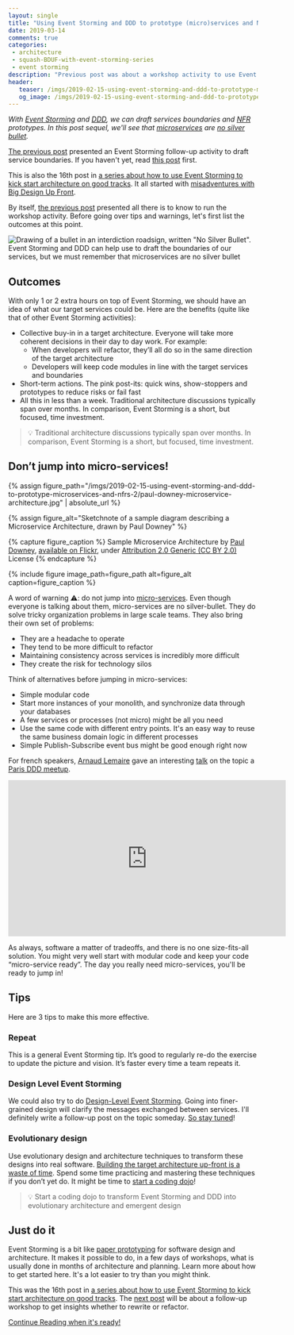 ```yaml
---
layout: single
title: "Using Event Storming and DDD to prototype (micro)services and NFRs - 2"
date: 2019-03-14
comments: true
categories:
 - architecture
 - squash-BDUF-with-event-storming-series
 - event storming
description: "Previous post was about a workshop activity to use Event Storming and DDD to draft services boundaries and define NFR prototypes. In this post sequel, we'll go over the outcomes, some animation tips, and finally, we'll see that microservices are no silver bullet and will look at a few alternatives."
header:
   teaser: /imgs/2019-02-15-using-event-storming-and-ddd-to-prototype-microservices-and-nfrs-2/no-silver-bullet-teaser.jpeg
   og_image: /imgs/2019-02-15-using-event-storming-and-ddd-to-prototype-microservices-and-nfrs-2/no-silver-bullet-og.jpeg
---
```

_With [Event Storming](https://en.wikipedia.org/wiki/Event_storming) and [DDD](https://en.wikipedia.org/wiki/Domain-driven_design), we can draft services boundaries and [NFR](https://en.wikipedia.org/wiki/Non-functional_requirement) prototypes. In this post sequel, we'll see that [microservices](https://en.wikipedia.org/wiki/Microservices) are [no silver bullet](https://en.wikipedia.org/wiki/No_Silver_Bullet)._

[The previous post](/using-event-storming-and-ddd-to-prototype-microservices-and-nfrs-1/) presented an Event Storming follow-up activity to draft service boundaries. If you haven't yet, read [this post](/using-event-storming-and-ddd-to-prototype-microservices-and-nfrs-1/) first.

This is also the 16th post in [a series about how to use Event Storming to kick start architecture on good tracks](/categories/#squash-bduf-with-event-storming-series). It all started with [misadventures with Big Design Up Front](/misadventures-with-big-design-up-front/).

By itself, [the previous post](/using-event-storming-and-ddd-to-prototype-microservices-and-nfrs-1/) presented all there is to know to run the workshop activity. Before going over tips and warnings, let's first list the outcomes at this point.

![Drawing of a bullet in an interdiction roadsign, written "No Silver Bullet". Event Storming and DDD can help use to draft the boundaries of our services, but we must remember that microservices are no silver bullet]({{site.url}}/imgs/2019-02-15-using-event-storming-and-ddd-to-prototype-microservices-and-nfrs-2/no-silver-bullet.jpeg)

## Outcomes

With only 1 or 2 extra hours on top of Event Storming, we should have an idea of what our target services could be. Here are the benefits (quite like that of other Event Storming activities):

*   Collective buy-in in a target architecture. Everyone will take more coherent decisions in their day to day work. For example:
    *   When developers will refactor, they’ll all do so in the same direction of the target architecture
    *   Developers will keep code modules in line with the target services and boundaries
*   Short-term actions. The pink post-its: quick wins, show-stoppers and prototypes to reduce risks or fail fast
*   All this in less than a week. Traditional architecture discussions typically span over months. In comparison, Event Storming is a short, but focused, time investment.

> 💡 Traditional architecture discussions typically span over months. In comparison, Event Storming is a short, but focused, time investment. 

## Don’t jump into micro-services!

{% assign figure_path="/imgs/2019-02-15-using-event-storming-and-ddd-to-prototype-microservices-and-nfrs-2/paul-downey-microservice-architecture.jpg" | absolute_url %}
    
{% assign figure_alt="Sketchnote of a sample diagram describing a Microservice Architecture, drawn by Paul Downey" %}
    
{% capture figure_caption %}
Sample Microservice Architecture by [Paul Downey](https://www.flickr.com/photos/psd/), [available on Flickr](https://www.flickr.com/photos/psd/13109673843), under [Attribution 2.0 Generic (CC BY 2.0)](https://creativecommons.org/licenses/by/2.0/) License
{% endcapture %}
    
{% include figure image_path=figure_path alt=figure_alt caption=figure_caption %}

A word of warning ⚠️: do not jump into [micro-services](https://en.wikipedia.org/wiki/Microservices). Even though everyone is talking about them, micro-services are no silver-bullet. They do solve tricky organization problems in large scale teams. They also bring their own set of problems:

*   They are a headache to operate
*   They tend to be more difficult to refactor 
*   Maintaining consistency across services is incredibly more difficult
*   They create the risk for technology silos

Think of alternatives before jumping in micro-services:

*   Simple modular code
*   Start more instances of your monolith, and synchronize data through your databases 
*   A few services or processes (not micro) might be all you need
*   Use the same code with different entry points. It's an easy way to reuse the same business domain logic in different processes
*   Simple Publish-Subscribe event bus might be good enough right now

For french speakers, [Arnaud Lemaire](https://twitter.com/Lilobase) gave an interesting [talk](https://www.youtube.com/watch?v=_mqn0FfZ2SY&feature=youtu.be) on the topic a [Paris DDD meetup](https://www.meetup.com/fr-FR/DDD-Paris/). 

<iframe width="560" height="315" src="https://www.youtube.com/embed/_mqn0FfZ2SY" frameborder="0" allow="accelerometer; autoplay; encrypted-media; gyroscope; picture-in-picture" allowfullscreen></iframe>

As always, software a matter of tradeoffs, and there is no one size-fits-all solution. You might very well start with modular code and keep your code “micro-service ready”. The day you really need micro-services, you'll be ready to jump in!

## Tips

Here are 3 tips to make this more effective.

### Repeat

This is a general Event Storming tip. It’s good to regularly re-do the exercise to update the picture and vision. It’s faster every time a team repeats it.

### Design Level Event Storming

We could also try to do [Design-Level Event Storming](https://buildplease.com/pages/fpc-6/). Going into finer-grained design will clarify the messages exchanged between services. I'll definitely write a follow-up post on the topic someday. [So stay tuned](http://eepurl.com/dxKE95)!

### Evolutionary design

Use evolutionary design and architecture techniques to transform these designs into real software. [Building the target architecture up-front is a waste of time](/how-to-use-event-storming-and-ddd-for-evolutionary-architecture/). Spend some time practicing and mastering these techniques if you don’t yet do. It might be time to [start a coding dojo](/how-to-start-a-team-coding-dojo-randori-today/)!

> 💡 Start a coding dojo to transform Event Storming and DDD into evolutionary architecture and emergent design

## Just do it

Event Storming is a bit like [paper prototyping](https://en.wikipedia.org/wiki/Paper_prototyping) for software design and architecture. It makes it possible to do, in a few days of workshops, what is usually done in months of architecture and planning. Learn more about how to get started here. It's a lot easier to try than you might think.

This was the 16th post in [a series about how to use Event Storming to kick start architecture on good tracks](/categories/#squash-bduf-with-event-storming-series). The [next post](http://eepurl.com/dxKE95) will be about a follow-up workshop to get insights whether to rewrite or refactor.

[Continue Reading when it's ready!](http://eepurl.com/dxKE95)